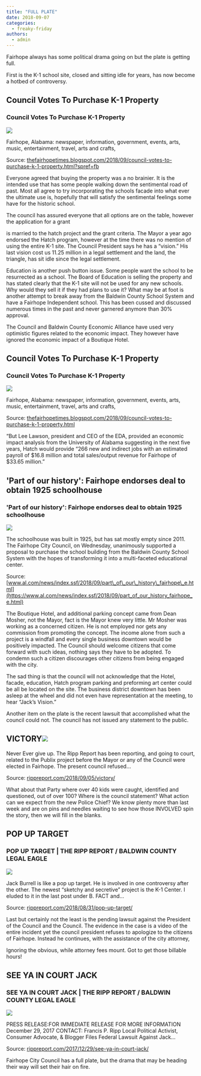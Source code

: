```yaml
---
title: "FULL PLATE"
date: 2018-09-07
categories: 
  - freaky-friday
authors: 
  - admin
---
```


Fairhope always has some political drama going on but the plate is getting full.

First is the K-1 school site, closed and sitting idle for years, has now become a hotbed of controversy.

## Council Votes To Purchase K-1 Property

### Council Votes To Purchase K-1 Property

![](https://3.bp.blogspot.com/-6cCNBzpR5Eo/W5BGS3WclVI/AAAAAAAAQJU/ugEkoKB6gMcCvOd7myR22xO5UEdqlJP1QCLcBGAs/w1200-h630-p-k-no-nu/fullsizeoutput_fd.jpeg)

Fairhope, Alabama: newspaper, information, government, events, arts, music, entertainment, travel, arts and crafts,

Source: [thefairhopetimes.blogspot.com/2018/09/council-votes-to-purchase-k-1-property.html?spref=fb](https://thefairhopetimes.blogspot.com/2018/09/council-votes-to-purchase-k-1-property.html?spref=fb)

Everyone agreed that buying the property was a no brainier. It is the intended use that has some people walking down the sentimental road of past. Most all agree to try incorporating the schools facade into what ever the ultimate use is, hopefully that will satisfy the sentimental feelings some have for the historic school.

The council has assured everyone that all options are on the table, however the application for a grant

is married to the hatch project and the grant criteria. The Mayor a year ago endorsed the Hatch program, however at the time there was no mention of using the entire K-1 site. The Council President says he has a “vision.” His last vision cost us 11.25 million in a legal settlement and the land, the triangle, has sit idle since the legal settlement.

Education is another push button issue. Some people want the school to be resurrected as a school. The Board of Education is selling the property and has stated clearly that the K-1 site will not be used for any new schools. Why would they sell it if they had plans to use it? What may be at foot is another attempt to break away from the Baldwin County School System and have a Fairhope Independent school. This has been cussed and discussed numerous times in the past and never garnered anymore than 30% approval.

The Council and Baldwin County Economic Alliance have used very optimistic figures related to the economic impact. They however have ignored the economic impact of a Boutique Hotel.

## Council Votes To Purchase K-1 Property

### Council Votes To Purchase K-1 Property

![](https://3.bp.blogspot.com/-6cCNBzpR5Eo/W5BGS3WclVI/AAAAAAAAQJU/ugEkoKB6gMcCvOd7myR22xO5UEdqlJP1QCLcBGAs/w1200-h630-p-k-no-nu/fullsizeoutput_fd.jpeg)

Fairhope, Alabama: newspaper, information, government, events, arts, music, entertainment, travel, arts and crafts,

Source: [thefairhopetimes.blogspot.com/2018/09/council-votes-to-purchase-k-1-property.html](https://thefairhopetimes.blogspot.com/2018/09/council-votes-to-purchase-k-1-property.html)

“But Lee Lawson, president and CEO of the EDA, provided an economic impact analysis from the University of Alabama suggesting in the next five years, Hatch would provide “266 new and indirect jobs with an estimated payroll of $16.8 million and total sales/output revenue for Fairhope of $33.65 million.”

## 'Part of our history': Fairhope endorses deal to obtain 1925 schoolhouse

### 'Part of our history': Fairhope endorses deal to obtain 1925 schoolhouse

![](https://image.al.com/home/bama-media/width620/img/news_impact/photo/24842400-standard.jpeg)

The schoolhouse was built in 1925, but has sat mostly empty since 2011. The Fairhope City Council, on Wednesday, unanimously supported a proposal to purchase the school building from the Baldwin County School System with the hopes of transforming it into a multi-faceted educational center.

Source: [www.al.com/news/index.ssf/2018/09/part\_of\_our\_history\_fairhope\_e.html](https://www.al.com/news/index.ssf/2018/09/part_of_our_history_fairhope_e.html)

The Boutique Hotel, and additional parking concept came from Dean Mosher, not the Mayor, fact is the Mayor knew very little. Mr Mosher was working as a concerned citizen. He is not employed nor gets any commission from promoting the concept. The income alone from such a project is a windfall and every single business downtown would be positively impacted. The Council should welcome citizens that come forward with such ideas, nothing says they have to be adopted. To condemn such a citizen discourages other citizens from being engaged with the city.

The sad thing is that the council will not acknowledge that the Hotel, facade, education, Hatch program parking and preforming art center could be all be located on the site. The business district downtown has been asleep at the wheel and did not even have representation at the meeting, to hear “Jack’s Vision.”

Another item on the plate is the recent lawsuit that accomplished what the council could not. The council has not issued any statement to the public.

## VICTORY![](https://cdn.rippreport.com/wp-content/uploads/2018/09/Confetti_5879576562.jpg)

Never Ever give up. The Ripp Report has been reporting, and going to court, related to the Publix project before the Mayor or any of the Council were elected in Fairhope. The present council refused…

Source: [rippreport.com/2018/09/05/victory/](https://rippreport.com/victory/)

What about that Party where over 40 kids were caught, identified and questioned, out of over 100? Where is the council statement? What action can we expect from the new Police Chief? We know plenty more than last week and are on pins and needles waiting to see how those INVOLVED spin the story, then we will fill in the blanks.

## POP UP TARGET

### POP UP TARGET | THE RIPP REPORT / BALDWIN COUNTY LEGAL EAGLE

![](https://cdn.rippreport.com/wp-content/uploads/2018/08/target-297821_640-1.png)

Jack Burrell is like a pop up target. He is involved in one controversy after the other. The newest “sketchy and secretive” project is the K-1 Center. I eluded to it in the last post under B. FACT and…

Source: [rippreport.com/2018/08/31/pop-up-target/](https://rippreport.com/pop-up-target/)

Last but certainly not the least is the pending lawsuit against the President of the Council and the Council. The evidence in the case is a video of the entire incident yet the council president refuses to apologize to the citizens of Fairhope. Instead he continues, with the assistance of the city attorney,

Ignoring the obvious, while attorney fees mount. Got to get those billable hours!

## SEE YA IN COURT JACK

### SEE YA IN COURT JACK | THE RIPP REPORT / BALDWIN COUNTY LEGAL EAGLE

![](https://cdn.rippreport.com/wp-content/uploads/2017/01/court.jpg)

PRESS RELEASE:FOR IMMEDIATE RELEASE FOR MORE INFORMATION December 29, 2017 CONTACT: Francis P. Ripp Local Political Activist, Consumer Advocate, & Blogger Files Federal Lawsuit Against Jack…

Source: [rippreport.com/2017/12/29/see-ya-in-court-jack/](https://rippreport.com/see-ya-in-court-jack/)

Fairhope City Council has a full plate, but the drama that may be heading their way will set their hair on fire.
